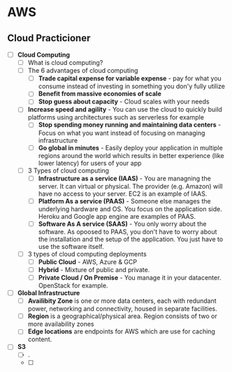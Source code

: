 # AWS

## Cloud Practicioner

- [ ] **Cloud Computing**
  - [ ] What is cloud computing?
  - [ ] The 6 advantages of cloud computing
    - [ ] **Trade capital expense for variable expense** - pay for what you consume instead of investing in something you don'y fully utilize
    - [ ] **Benefit from massive economies of scale**
    - [ ] **Stop guess about capacity** - Cloud scales with your needs
  - [ ] **Increase speed and agility** - You can use the cloud to quickly build platforms using architectures such as serverless for example
    - [ ] **Stop spending money running and maintaining data centers** - Focus on what you want instead of focusing on managing infrastructure
    - [ ] **Go global in minutes** - Easily deploy your application in multiple regions around the world which results in better experience (like lower latency) for users of your app
  - [ ] 3 Types of cloud computing
    - [ ] **Infrastructure as a service (IAAS)** - You are managning the server. It can virtual or physical. The provider (e.g. Amazon) will have no access to your server. EC2 is an example of IAAS.
    - [ ] **Platform As a service (PAAS)** - Someone else manages the underlying hardware and OS. You focus on the application side. Heroku and Google app engine are examples of PAAS.
    - [ ] **Software As A service (SAAS)** - You only worry about the software. As opoosed to PAAS, you don't have to worry about the installation and the setup of the application. You just have to use the software itself.
  - [ ] 3 types of cloud computing deployments
    - [ ] **Public Cloud** - AWS, Azure & GCP
    - [ ] **Hybrid** - Mixture of public and private.
    - [ ] **Private Cloud / On Premise** - You manage it in your datacenter. OpenStack for example.
- [ ] **Global Infrastructure**
    - [ ] **Availibity Zone** is one or more data centers, each with redundant power, networking and connectivity, housed in separate facilities.
    - [ ] **Region** is a geographical/physical area. Region consists of two or more availability zones
    - [ ] **Edge locations** are endpoints for AWS which are use for caching content.
- [ ] **S3**
  - [ ] .
  - [ ] 
